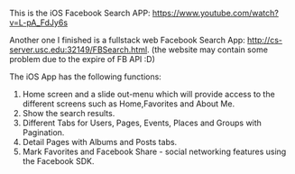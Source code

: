 This is the iOS Facebook Search APP: https://www.youtube.com/watch?v=L-pA_FdJy6s

Another one I finished is a fullstack web Facebook Search App: http://cs-server.usc.edu:32149/FBSearch.html.
(the website may contain some problem due to the expire of FB API :D)




The iOS App has the following functions:

1. Home screen and a slide out-menu which will provide access to the different screens such as Home,Favorites and About Me.
2. Show the search results.
3. Different Tabs for Users, Pages, Events, Places and Groups with Pagination.
4. Detail Pages with Albums and Posts tabs.
5. Mark Favorites and Facebook Share - social networking features using the Facebook SDK.


